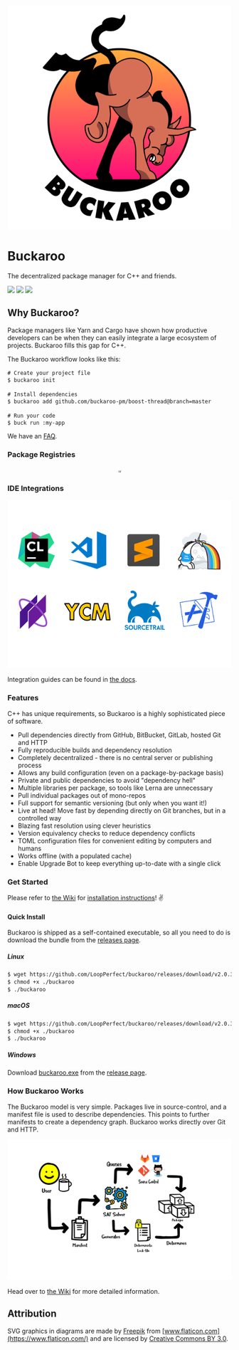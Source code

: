 <p align="center">
  <img src="www/logo-medium.png?raw=true" alt="Buckaroo" />
</p>

# Buckaroo

The decentralized package manager for C++ and friends.

[![](https://img.shields.io/travis/LoopPerfect/buckaroo/buckaroo-redux.svg)](https://travis-ci.org/LoopPerfect/buckaroo) [![](https://img.shields.io/appveyor/ci/njlr/buckaroo/buckaroo-redux.svg)](https://ci.appveyor.com/project/njlr/buckaroo)
[![](https://img.shields.io/badge/docs-wiki-blue.svg)](https://github.com/LoopPerfect/buckaroo/wiki)

## Why Buckaroo?

Package managers like Yarn and Cargo have shown how productive developers can be when they can easily integrate a large ecosystem of projects. Buckaroo fills this gap for C++.

The Buckaroo workflow looks like this:

```bash=
# Create your project file
$ buckaroo init

# Install dependencies
$ buckaroo add github.com/buckaroo-pm/boost-thread@branch=master

# Run your code
$ buck run :my-app
```

We have an [FAQ](https://github.com/LoopPerfect/buckaroo/wiki/FAQ).

### Package Registries

<p align="center">
  <img src="www/registries.png?raw=true" alt="Package Registries" width="10em" />
</p>

### IDE Integrations

<p align="center">
  <img src="www/ides.png?raw=true" alt="IDE Integrations" />
</p>

Integration guides can be found in [the docs](https://github.com/LoopPerfect/buckaroo/wiki/).

### Features

C++ has unique requirements, so Buckaroo is a highly sophisticated piece of software.

 * Pull dependencies directly from GitHub, BitBucket, GitLab, hosted Git and HTTP
 * Fully reproducible builds and dependency resolution
 * Completely decentralized - there is no central server or publishing process
 * Allows any build configuration (even on a package-by-package basis)
 * Private and public dependencies to avoid "dependency hell"
 * Multiple libraries per package, so tools like Lerna are unnecessary
 * Pull individual packages out of mono-repos
 * Full support for semantic versioning (but only when you want it!)
 * Live at head! Move fast by depending directly on Git branches, but in a controlled way
 * Blazing fast resolution using clever heuristics
 * Version equivalency checks to reduce dependency conflicts
 * TOML configuration files for convenient editing by computers and humans
 * Works offline (with a populated cache)
 * Enable Upgrade Bot to keep everything up-to-date with a single click

### Get Started

Please refer to [the Wiki](https://github.com/LoopPerfect/buckaroo/wiki) for [installation instructions](https://github.com/LoopPerfect/buckaroo/wiki/installation)! ✌️

#### Quick Install

Buckaroo is shipped as a self-contained executable, so all you need to do is download the bundle from the [releases page](https://github.com/LoopPerfect/buckaroo/releases).

##### Linux

```bash
$ wget https://github.com/LoopPerfect/buckaroo/releases/download/v2.0.3/buckaroo-linux -O buckaroo
$ chmod +x ./buckaroo
$ ./buckaroo
```

##### macOS

```bash
$ wget https://github.com/LoopPerfect/buckaroo/releases/download/v2.0.3/buckaroo-macos -O buckaroo
$ chmod +x ./buckaroo
$ ./buckaroo
```

##### Windows

Download [buckaroo.exe](https://github.com/LoopPerfect/buckaroo/releases/download/v2.0.3/buckaroo-windows.exe) from the [release page](https://github.com/LoopPerfect/buckaroo/releases/v2.0.3).

### How Buckaroo Works

The Buckaroo model is very simple. Packages live in source-control, and a manifest file is used to describe dependencies. This points to further manifests to create a dependency graph. Buckaroo works directly over Git and HTTP.

<p align="center">
  <img src="www/how-buckaroo-works.png?raw=true" alt="Buckaroo" />
</p>

Head over to [the Wiki](https://github.com/LoopPerfect/buckaroo/wiki) for more detailed information.

## Attribution

SVG graphics in diagrams are made by [Freepik](http://www.freepik.com/) from [www.flaticon.com](https://www.flaticon.com/) and are licensed by [Creative Commons BY 3.0](http://creativecommons.org/licenses/by/3.0/).
